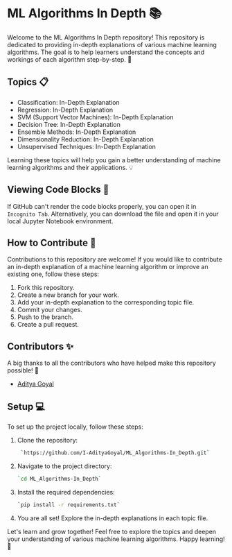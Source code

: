 # ML Algorithms In Depth 📚

Welcome to the ML Algorithms In Depth repository! This repository is dedicated to providing in-depth explanations of various machine learning algorithms. The goal is to help learners understand the concepts and workings of each algorithm step-by-step. 🚀

## Topics 📋

- Classification: In-Depth Explanation
- Regression: In-Depth Explanation
- SVM (Support Vector Machines): In-Depth Explanation
- Decision Tree: In-Depth Explanation
- Ensemble Methods: In-Depth Explanation
- Dimensionality Reduction: In-Depth Explanation
- Unsupervised Techniques: In-Depth Explanation

Learning these topics will help you gain a better understanding of machine learning algorithms and their applications. 💡

## Viewing Code Blocks 🚧

If GitHub can't render the code blocks properly, you can open it in `Incognito Tab`. Alternatively, you can download the  file and open it in your local Jupyter Notebook environment.

## How to Contribute 🤝

Contributions to this repository are welcome! If you would like to contribute an in-depth explanation of a machine learning algorithm or improve an existing one, follow these steps:

1. Fork this repository.
2. Create a new branch for your work.
3. Add your in-depth explanation to the corresponding topic file.
4. Commit your changes.
5. Push to the branch.
6. Create a pull request.

## Contributors ✨

A big thanks to all the contributors who have helped make this repository possible! 🙌

- [Aditya Goyal](https://www.kaggle.com/goyaladi)

## Setup 💻

To set up the project locally, follow these steps:

1. Clone the repository:
   ```bash
    `https://github.com/I-AdityaGoyal/ML_Algorithms-In_Depth.git`
    ```
2. Navigate to the project directory: 
   ```bash
   `cd ML_Algorithms-In_Depth`
   ```
3. Install the required dependencies: 
    ```bash
   `pip install -r requirements.txt`
   ```
4. You are all set! Explore the in-depth explanations in each topic file.

Let's learn and grow together! Feel free to explore the topics and deepen your understanding of various machine learning algorithms. Happy learning! 🌟
